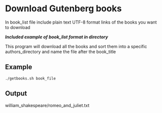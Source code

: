 # Download Gutenberg books 

In book_list file include plain text UTF-8 format links of the books you want to download

***Included example of book_list format in directory***


This program will download all the books and sort them into a specific authors_directory and name the file after the book_title

Example
---

```
./getbooks.sh book_file

```

Output
---
william_shakespeare/romeo_and_juliet.txt





